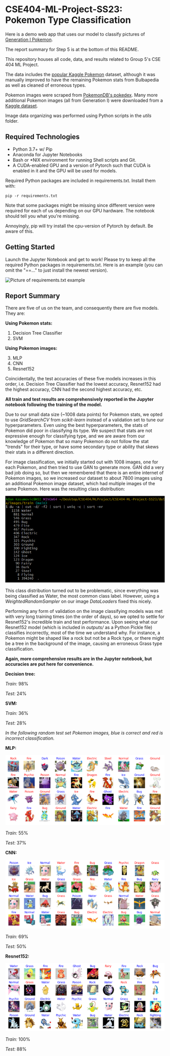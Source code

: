 # CSE404-ML-Project-SS23: Pokemon Type Classification

Here is a demo web app that uses our model to classify pictures of [Generation I Pokemon](https://en.wikipedia.org/wiki/List_of_generation_I_Pok%C3%A9mon).

[//]: # (https://pokemon-fa7zab3wva-ue.a.run.app)

The report summary for Step 5 is at the bottom of this README.

This repository houses all code, data, and results related to Group 5's CSE 404 ML Project.

The data includes the 
[popular Kaggle Pokemon](https://www.kaggle.com/datasets/abcsds/pokemon) dataset, although it was manually improved to have the remaining Pokemon stats from Bulbapedia as well as cleaned of erroneous types.

Pokemon images were scraped from [PokemonDB's pokedex](https://pokemondb.net/pokedex/national).
Many more additional Pokemon images (all from Generation I) were downloaded from a [Kaggle dataset](https://www.kaggle.com/datasets/lantian773030/pokemonclassification).

Image data organizing was performed using Python scripts in the *utils* folder.

## Required Technologies

<ul>
    <li>
        Python 3.7+ w/ Pip
    </li>
    <li>
        Anaconda for Jupyter Notebooks
    </li>
    <li>
        Bash or *NIX environment for running Shell scripts and Git.
    </li>
    <li>
        A CUDA-enabled GPU and a version of Pytorch such that CUDA is enabled in it and the GPU will be used for models.
    </li>
</ul>

Required Python packages are included in requirements.txt. Install them with:
```angular2html
pip -r requirements.txt
```

Note that some packages might be missing since different version were required for each of us
depending on our GPU hardware. The notebook should tell you what you're missing. 

Annoyingly, pip
will try install the cpu-version of Pytorch by default. Be aware of this.

## Getting Started

Launch the Jupyter Notebook and get to work! Please try to keep all the required Python packages in requirements.txt. Here is an example (you can omit the "==..." to just install the newest version). 

![Picture of requirements.txt example](https://resources.jetbrains.com/help/img/idea/2022.3/py_requirements_txt_example.png)

## Report Summary
There are five of us on the team, and consequently there are five models. They are:

**Using Pokemon stats:**
1. Decision Tree Classifier
2. SVM

**Using Pokemon images:**

3. MLP
4. CNN
5. Resnet152

Coincidentally, the test accuracies of these five models increases in this order, i.e. 
Decision Tree Classifier had the lowest accuracy, Resnet152 had the highest accuracy, CNN had the second highest accuracy, etc.

**All train and test results are comprehensively reported in the Jupyter notebook following the training of the model.**

Due to our small data size (~1008 data points) for Pokemon stats, we opted to use *GridSearchCV* from
*scikit-learn* instead of a validation set to tune our hyperparameters. Even using the best hyperparameters,
the stats of Pokemon did poor in classifying its type. We suspect that stats are not expressive enough for classifying type,
and we are aware from our knowledge of Pokemon that so many Pokemon do not follow the stat "trends" for their type, or have
some secondary type or ability that skews their stats in a different direction.

For image classification, we initially started out with 1008 images, one for each Pokemon, and then tried to use GAN to generate
more. GAN did a very bad job doing so, but then we remembered that there is an entire internet of Pokemon images,
so we increased our dataset to about 7800 images using an additional Pokemon image dataset, which had multiple images of the same Pokemon. Here was the resulting class distribution:

![class_dist](img/class_distribution.png)

This class distribution turned out to be problematic, since everything was being classified as Water, the most common class label.
However, using a *WeightedRandomSampler* on our image *DataLoaders* fixed this nicely.

Performing any form of validation on the image classifying models was met with very long training times (on the order of days), so we opted
to settle for Resnet152's incredible train and test performance. Upon seeing what our Resnet152 model (which is included in
*outputs/* as a Python Pickle file) classifies incorrectly, most of the time we understand why. For instance, a Pokemon might be shaped like a rock
but not be a Rock type, or there might be a tree in the background of the image, causing an erroneous Grass type classification. 

**Again, more comprehensive results are in the Jupyter notebook, but accuracies are put here for convenience.**

**Decision tree:**

*Train:* 98%

*Test:* 24%

**SVM:**

*Train:* 36%

*Test:* 28%

_In the following random test set Pokemon images, blue is correct and red is incorrect classification._

**MLP:**

![img/mlp.png](img/mlp.png)

*Train:* 55%

*Test:* 37%

**CNN:**

![img/cnn.png](img/cnn.png)

*Train:* 69%

*Test:* 50%

**Resnet152:**

![img/resnet152.png](img/resnet152.png)

*Train:* 100%

*Test:* 88%
